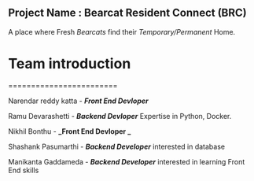 ## Project Name : Bearcat Resident Connect (BRC) 


A place where Fresh _Bearcats_ find their _Temporary/Permanent_ Home.

# Team introduction

========================

Narendar reddy katta - **_Front End Devloper_**

Ramu Devarashetti - **_Backend Devloper_** Expertise in Python, Docker.

Nikhil Bonthu - **_Front End Devloper _**

Shashank Pasumarthi - **_Backend Developer_** interested in database

Manikanta Gaddameda - **_Backend Developer_** interested in learning Front End skills
